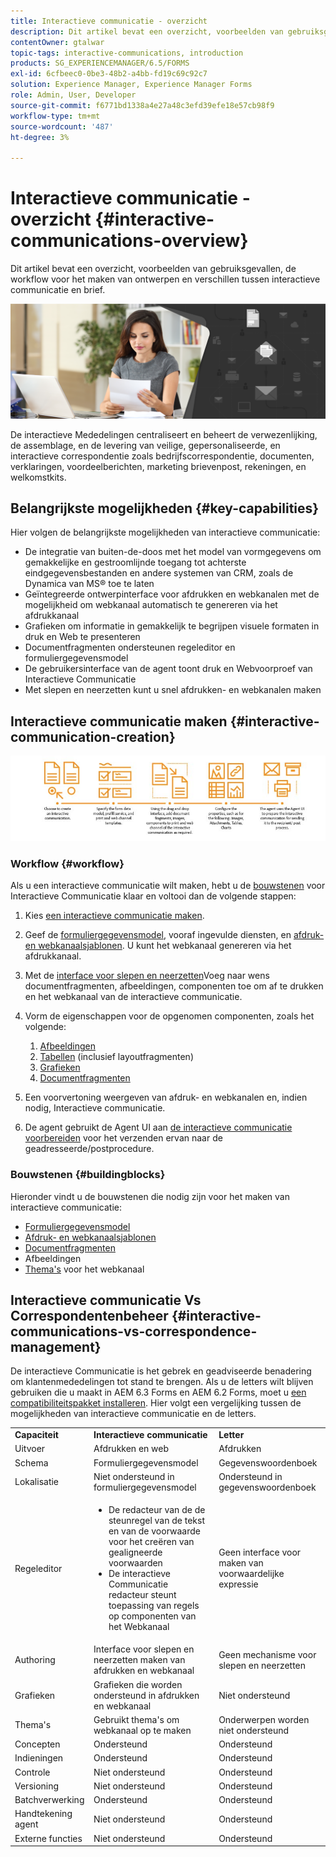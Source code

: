 ```yaml
---
title: Interactieve communicatie - overzicht
description: Dit artikel bevat een overzicht, voorbeelden van gebruiksgevallen, de workflow voor het maken van ontwerpen en verschillen tussen interactieve communicatie en brief.
contentOwner: gtalwar
topic-tags: interactive-communications, introduction
products: SG_EXPERIENCEMANAGER/6.5/FORMS
exl-id: 6cfbeec0-0be3-48b2-a4bb-fd19c69c92c7
solution: Experience Manager, Experience Manager Forms
role: Admin, User, Developer
source-git-commit: f6771bd1338a4e27a48c3efd39efe18e57cb98f9
workflow-type: tm+mt
source-wordcount: '487'
ht-degree: 3%

---
```



# Interactieve communicatie - overzicht {#interactive-communications-overview}

Dit artikel bevat een overzicht, voorbeelden van gebruiksgevallen, de workflow voor het maken van ontwerpen en verschillen tussen interactieve communicatie en brief.

![hoofdafbeelding](do-not-localize/correspondence-management.png)

De interactieve Mededelingen centraliseert en beheert de verwezenlijking, de assemblage, en de levering van veilige, gepersonaliseerde, en interactieve correspondentie zoals bedrijfscorrespondentie, documenten, verklaringen, voordeelberichten, marketing brievenpost, rekeningen, en welkomstkits.

## Belangrijkste mogelijkheden {#key-capabilities}

Hier volgen de belangrijkste mogelijkheden van interactieve communicatie:

- De integratie van buiten-de-doos met het model van vormgegevens om gemakkelijke en gestroomlijnde toegang tot achterste eindgegevensbestanden en andere systemen van CRM, zoals de Dynamica van MS® toe te laten
- Geïntegreerde ontwerpinterface voor afdrukken en webkanalen met de mogelijkheid om webkanaal automatisch te genereren via het afdrukkanaal
- Grafieken om informatie in gemakkelijk te begrijpen visuele formaten in druk en Web te presenteren
- Documentfragmenten ondersteunen regeleditor en formuliergegevensmodel
- De gebruikersinterface van de agent toont druk en Webvoorproef van Interactieve Communicatie
- Met slepen en neerzetten kunt u snel afdrukken- en webkanalen maken

## Interactieve communicatie maken {#interactive-communication-creation}

![interactive_communication-01](assets/interactive_communication-01.jpg)

### Workflow {#workflow}

Als u een interactieve communicatie wilt maken, hebt u de [bouwstenen](#buildingblocks) voor Interactieve Communicatie klaar en voltooi dan de volgende stappen:

1. Kies [een interactieve communicatie maken](/help/forms/using/create-interactive-communication.md).

1. Geef de [formuliergegevensmodel](/help/forms/using/data-integration.md), vooraf ingevulde diensten, en [afdruk- en webkanaalsjablonen](/help/forms/using/web-channel-print-channel.md). U kunt het webkanaal genereren via het afdrukkanaal.

1. Met de [interface voor slepen en neerzetten](/help/forms/using/introduction-interactive-communication-authoring.md)Voeg naar wens documentfragmenten, afbeeldingen, componenten toe om af te drukken en het webkanaal van de interactieve communicatie.
1. Vorm de eigenschappen voor de opgenomen componenten, zoals het volgende:

   1. [Afbeeldingen](/help/forms/using/create-interactive-communication.md#step2)
   1. [Tabellen](/help/forms/using/create-interactive-communication.md#tables) (inclusief layoutfragmenten)
   1. [Grafieken](/help/forms/using/chart-component-interactive-communications.md)
   1. [Documentfragmenten](/help/forms/using/create-interactive-communication.md#document-fragment-properties)

1. Een voorvertoning weergeven van afdruk- en webkanalen en, indien nodig, Interactieve communicatie.
1. De agent gebruikt de Agent UI aan [de interactieve communicatie voorbereiden](/help/forms/using/prepare-send-interactive-communication.md) voor het verzenden ervan naar de geadresseerde/postprocedure.

### Bouwstenen {#buildingblocks}

Hieronder vindt u de bouwstenen die nodig zijn voor het maken van interactieve communicatie:

- [Formuliergegevensmodel](/help/forms/using/data-integration.md)
- [Afdruk- en webkanaalsjablonen](/help/forms/using/web-channel-print-channel.md)
- [Documentfragmenten](/help/forms/using/document-fragments.md)
- Afbeeldingen
- [Thema&#39;s](/help/forms/using/themes.md) voor het webkanaal

## Interactieve communicatie Vs Correspondentenbeheer {#interactive-communications-vs-correspondence-management}

De interactieve Communicatie is het gebrek en geadviseerde benadering om klantenmededelingen tot stand te brengen. Als u de letters wilt blijven gebruiken die u maakt in AEM 6.3 Forms en AEM 6.2 Forms, moet u [een compatibiliteitspakket installeren](/help/forms/using/compatibility-package.md). Hier volgt een vergelijking tussen de mogelijkheden van interactieve communicatie en de letters.

<table>
 <tbody>
  <tr>
   <td><strong>Capaciteit</strong></td>
   <td><strong>Interactieve communicatie</strong></td>
   <td><strong>Letter</strong></td>
  </tr>
  <tr>
   <td>Uitvoer</td>
   <td>Afdrukken en web</td>
   <td>Afdrukken</td>
  </tr>
  <tr>
   <td>Schema</td>
   <td>Formuliergegevensmodel </td>
   <td>Gegevenswoordenboek </td>
  </tr>
  <tr>
   <td>Lokalisatie</td>
   <td>Niet ondersteund in formuliergegevensmodel</td>
   <td>Ondersteund in gegevenswoordenboek</td>
  </tr>
  <tr>
   <td>Regeleditor</td>
   <td>
    <ul>
     <li>De redacteur van de de steunregel van de tekst en van de voorwaarde voor het creëren van gealigneerde voorwaarden</li>
     <li>De interactieve Communicatie redacteur steunt toepassing van regels op componenten van het Webkanaal</li>
    </ul> </td>
   <td>Geen interface voor maken van voorwaardelijke expressie</td>
  </tr>
  <tr>
   <td>Authoring</td>
   <td>Interface voor slepen en neerzetten maken van afdrukken en webkanaal</td>
   <td>Geen mechanisme voor slepen en neerzetten </td>
  </tr>
  <tr>
   <td>Grafieken</td>
   <td>Grafieken die worden ondersteund in afdrukken en webkanaal</td>
   <td>Niet ondersteund</td>
  </tr>
  <tr>
   <td>Thema's</td>
   <td>Gebruikt thema's om webkanaal op te maken</td>
   <td>Onderwerpen worden niet ondersteund</td>
  </tr>
   <tr>
   <td>Concepten</td>
   <td>Ondersteund</td>
   <td>Ondersteund</td>
  </tr>
   <tr>
   <td>Indieningen</td>
   <td>Ondersteund</td>
   <td>Ondersteund</td>
  </tr>
  <tr>
  <tr>
   <td>Controle</td>
   <td>Niet ondersteund</td>
   <td>Ondersteund</td>
  </tr>
   <tr>
   <td>Versioning</td>
   <td>Niet ondersteund</td>
   <td>Ondersteund</td>
  </tr>
   <td>Batchverwerking</td>
   <td>Ondersteund </td>
   <td>Ondersteund</td>
  </tr>
  <tr>
   <td>Handtekening agent</td>
   <td>Niet ondersteund</td>
   <td>Ondersteund</td>
  </tr>
  <tr>
   <td>Externe functies</td>
   <td>Niet ondersteund</td>
   <td>Ondersteund</td>
  </tr>
 </tbody>
</table>
